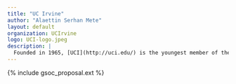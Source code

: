 ```yaml
---
title: "UC Irvine"
author: "Alaettin Serhan Mete"
layout: default
organization: UCIrvine
logo: UCI-logo.jpeg
description: |
  Founded in 1965, [UCI](http://uci.edu/) is the youngest member of the prestigious Association of American Universities. The campus has produced three Nobel laureates and is known for its academic achievement, premier research, innovation and anteater mascot. Led by Chancellor Howard Gillman, UCI has more than 30,000 students and offers 192 degree programs. It’s located in one of the world’s safest and most economically vibrant communities and is Orange County’s second-largest employer, contributing $5 billion annually to the local economy. 
---
```


{% include gsoc_proposal.ext %}
